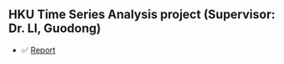 ## HKU Time Series Analysis project (Supervisor: Dr. LI, Guodong)
- ✅ [Report](https://github.com/ZiyuWang1121/Forecasting-the-CNY-HKD-Exchange-Rate/blob/main/Report)
